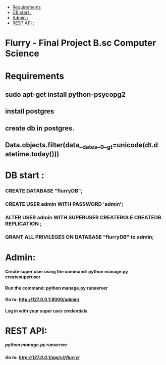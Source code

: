 - [Requirements](#sec-2)
- [DB start :](#sec-3)
- [Admin :](#sec-4)
- [REST API :](#sec-5)

# Flurry - Final Project B.sc Computer Science

# Requirements

## sudo apt-get install python-psycopg2

## install postgres

## create db in postgres.

## Data.objects.filter(data\_<sub>dates</sub>\_<sub>0</sub>\_<sub>gt</sub>=unicode(dt.datetime.today()))

# DB start :

### CREATE DATABASE "flurryDB";

### CREATE USER admin WITH PASSWORD 'admin';

### ALTER USER admin WITH SUPERUSER CREATEROLE CREATEDB REPLICATION ;

### GRANT ALL PRIVILEGES ON DATABASE "flurryDB" to admin;

# Admin:

#### Create super user using the command: python manage.py createsuperuser

#### Run the command: python manage.py runserver

#### Go to: http://127.0.0.1:8000/admin/

#### Log in with your super user credentials

# REST API:

##### python manage.py runserver

##### Go to: http://127.0.0.1/api/v1/flurry/

